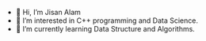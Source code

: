 - 👋 Hi, I’m Jisan Alam
- 👀 I’m interested in C++ programming and Data Science.
- 🌱 I’m currently learning Data Structure and Algorithms.


<!---
jial32/jial32 is a ✨ special ✨ repository because its `README.md` (this file) appears on your GitHub profile.
You can click the Preview link to take a look at your changes.
--->
